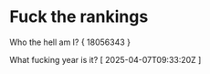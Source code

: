 # Fuck the rankings

Who the hell am I?
{ 18056343 }

What fucking year is it?
[ 2025-04-07T09:33:20Z ]

